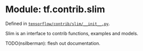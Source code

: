 <div itemscope itemtype="http://developers.google.com/ReferenceObject">
<meta itemprop="name" content="tf.contrib.slim" />
<meta itemprop="path" content="Stable" />
</div>

# Module: tf.contrib.slim



Defined in [`tensorflow/contrib/slim/__init__.py`](/code/stable/tensorflow/contrib/slim/__init__.py).

Slim is an interface to contrib functions, examples and models.

TODO(nsilberman): flesh out documentation.

